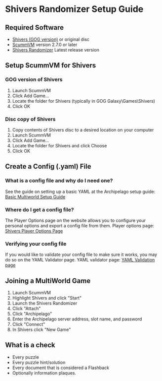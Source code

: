 # Shivers Randomizer Setup Guide


## Required Software

- [Shivers (GOG version)](https://www.gog.com/en/game/shivers) or original disc
- [ScummVM](https://www.scummvm.org/downloads/) version 2.7.0 or later
- [Shivers Randomizer](https://github.com/GodlFire/Shivers-Randomizer-CSharp/releases/latest) Latest release version

## Setup ScummVM for Shivers

### GOG version of Shivers

1. Launch ScummVM
2. Click Add Game...
3. Locate the folder for Shivers (typically in GOG Galaxy\Games\Shivers)
4. Click OK

### Disc copy of Shivers

1. Copy contents of Shivers disc to a desired location on your computer
2. Launch ScummVM
3. Click Add Game...
4. Locate the folder for Shivers and click Choose
5. Click OK

## Create a Config (.yaml) File

### What is a config file and why do I need one?

See the guide on setting up a basic YAML at the Archipelago setup
guide: [Basic Multiworld Setup Guide](/tutorial/Archipelago/setup/en)

### Where do I get a config file?

The Player Options page on the website allows you to configure your personal options and export a config file from
them. Player options page: [Shivers Player Options Page](/games/Shivers/player-options)

### Verifying your config file

If you would like to validate your config file to make sure it works, you may do so on the YAML Validator page. YAML
validator page: [YAML Validation page](/mysterycheck)

## Joining a MultiWorld Game

1. Launch ScummVM
2. Highlight Shivers and click "Start"
3. Launch the Shivers Randomizer
4. Click "Attach"
5. Click "Archipelago"
6. Enter the Archipelago server address, slot name, and password
7. Click "Connect"
8. In Shivers click "New Game"

## What is a check

- Every puzzle
- Every puzzle hint/solution
- Every document that is considered a Flashback
- Optionally information plaques.
